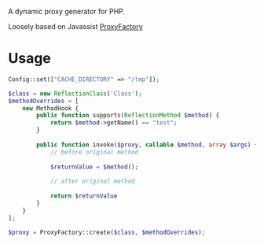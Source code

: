 
A dynamic proxy generator for PHP.

Loosely based on Javassist [ProxyFactory](http://www.csg.is.titech.ac.jp/~chiba/javassist/html/javassist/util/proxy/ProxyFactory.html "ProxyFactory")

# Usage #

```php
Config::set(["CACHE_DIRECTORY" => "/tmp"]);

$class = new ReflectionClass('Class');
$methodOverrides = [
	new MethodHook {
		public function supports(ReflectionMethod $method) {
			return $method->getName() == "test";
		}
	
		public function invoke($proxy, callable $method, array $args) {
			// before original method
	
			$returnValue = $method();
			
			// after original method
			
			return $returnValue
		}
	}
];

$proxy = ProxyFactory::create($class, $methodOverrides);
```
